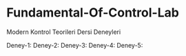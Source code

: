 # Fundamental-Of-Control-Lab
Modern Kontrol Teorileri Dersi Deneyleri

Deney-1:
Deney-2:
Deney-3:
Deney-4:
Deney-5:
